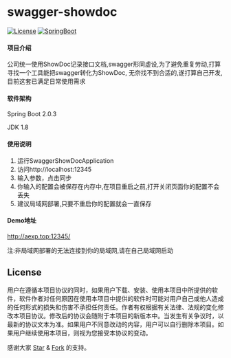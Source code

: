 # swagger-showdoc

[![License](http://img.shields.io/:license-apache-blue.svg)](http://www.apache.org/licenses/LICENSE-2.0.html)
[![SpringBoot](https://img.shields.io/badge/SpringBoot-2.0.3.RELEASE-brightgreen.svg)](https://docs.spring.io/spring-boot/docs/2.0.3.RELEASE/reference/htmlsingle/)

#### 项目介绍
公司统一使用ShowDoc记录接口文档,swagger形同虚设,为了避免重复劳动,打算寻找一个工具能把swagger转化为ShowDoc,
无奈找不到合适的,遂打算自己开发,目前这套已满足日常使用需求

#### 软件架构

Spring Boot 2.0.3

JDK 1.8

#### 使用说明

1. 运行SwaggerShowDocApplication
2. 访问http://localhost:12345
3. 输入参数，点击同步
4. 你输入的配置会被保存在内存中,在项目重启之前,打开关闭页面你的配置不会丢失
5. 建议局域网部署,只要不重启你的配置就会一直保存

#### Demo地址
http://aexp.top:12345/

注:非局域网部署的无法连接到你的局域网,请在自己局域网启动

## License

用户在遵循本项目协议的同时，如果用户下载、安装、使用本项目中所提供的软件，软件作者对任何原因在使用本项目中提供的软件时可能对用户自己或他人造成的任何形式的损失和伤害不承担任何责任。作者有权根据有关法律、法规的变化修改本项目协议。修改后的协议会随附于本项目的新版本中。当发生有关争议时，以最新的协议文本为准。如果用户不同意改动的内容，用户可以自行删除本项目。如果用户继续使用本项目，则视为您接受本协议的变动。

感谢大家 [Star](https://github.com/llongtao/swagger-showdoc/stargazers) & [Fork](https://github.com/llongtao/swagger-showdoc/network/members) 的支持。